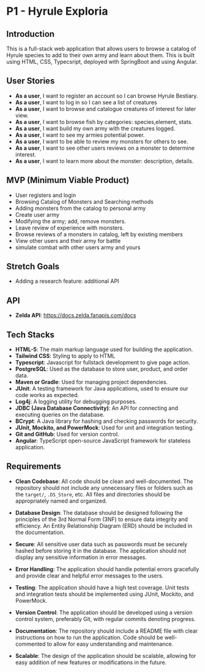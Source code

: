 # P1 - Hyrule Exploria

## Introduction

This is a full-stack web application that allows users to browse a catalog of Hyrule species to add to their own army and learn about them. This is built using HTML, CSS, Typecsript, deployed with SpringBoot and using Angular.

## User Stories

- **As a user**, I want to register an account so I can browse Hyrule Bestiary.
- **As a user**, I want to log in so I can see a list of creatures
- **As a user**, I want to browse and catalogue creatures of interest for later view.
- **As a user**, I want to browse fish by categories: species,element, stats.
- **As a user**, I want build my own army with the creatures logged.
- **As a user**, I want to see my armies potential power.
- **As a user**, I want to be able to review my monsters for others to see.
- **As a user**, I want to see other users reviews on a monster to determine interest.
- **As a user**, I want to learn more about the monster: description, details.


## MVP (Minimum Viable Product)

- User registers and login
- Browsing Catalog of Monsters and Searching methods
- Adding monsters from the catalog to personal army
- Create user army
- Modifying the army; add, remove monsters.
- Leave review of experience with monsters.
- Browse reviews of a monsters in catalog, left by existing members
- View other users and their army for battle
- simulate combat with other users army and yours

## Stretch Goals
- Adding a research feature: additional API

## API
- **Zelda API**: https://docs.zelda.fanapis.com/docs

## Tech Stacks

- **HTML-5**: The main markup language used for building the application.
- **Tailwind CSS**: Styling to apply to HTML
- **Typescript**: Javascript for fullstack development to give page action.
- **PostgreSQL**: Used as the database to store user, product, and order data.
- **Maven or Gradle**: Used for managing project dependencies.
- **JUnit**: A testing framework for Java applications, used to ensure our code works as expected.
- **Log4j**: A logging utility for debugging purposes.
- **JDBC (Java Database Connectivity)**: An API for connecting and executing queries on the database.
- **BCrypt**: A Java library for hashing and checking passwords for security.
- **JUnit, Mockito, and PowerMock**: Used for unit and integration testing.
- **Git and GitHub**: Used for version control.
- **Angular**: TypeScript open-source JavaScript framework for stateless application.

## Requirements

- **Clean Codebase**: All code should be clean and well-documented. The repository should not include any unnecessary files or folders such as the `target/`, `.DS_Store`, etc. All files and directories should be appropriately named and organized.

- **Database Design**: The database should be designed following the principles of the 3rd Normal Form (3NF) to ensure data integrity and efficiency. An Entity Relationship Diagram (ERD) should be included in the documentation.

- **Secure**: All sensitive user data such as passwords must be securely hashed before storing it in the database. The application should not display any sensitive information in error messages.

- **Error Handling**: The application should handle potential errors gracefully and provide clear and helpful error messages to the users.

- **Testing**: The application should have a high test coverage. Unit tests and integration tests should be implemented using JUnit, Mockito, and PowerMock.

- **Version Control**: The application should be developed using a version control system, preferably Git, with regular commits denoting progress.

- **Documentation**: The repository should include a README file with clear instructions on how to run the application. Code should be well-commented to allow for easy understanding and maintenance.

- **Scalable**: The design of the application should be scalable, allowing for easy addition of new features or modifications in the future.

